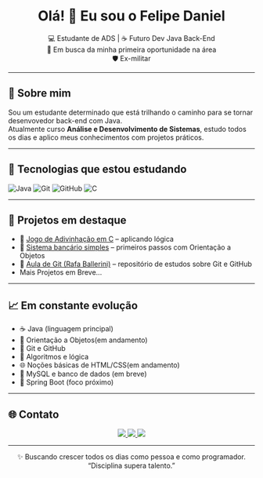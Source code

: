 <h1 align="center">Olá! 👋 Eu sou o Felipe Daniel</h1>

<p align="center">
  💻 Estudante de ADS | ☕ Futuro Dev Java Back-End <br>
  🎯 Em busca da minha primeira oportunidade na área <br>
  🛡️ Ex-militar
</p>

---

## 🚀 Sobre mim

Sou um estudante determinado que está trilhando o caminho para se tornar desenvovedor back-end com Java.  
Atualmente curso **Análise e Desenvolvimento de Sistemas**, estudo todos os dias e aplico meus conhecimentos com projetos práticos.

---

## 🧠 Tecnologias que estou estudando

![Java](https://img.shields.io/badge/Java-ED8B00?style=for-the-badge&logo=openjdk&logoColor=white)
![Git](https://img.shields.io/badge/Git-F05032?style=for-the-badge&logo=git&logoColor=white)
![GitHub](https://img.shields.io/badge/GitHub-181717?style=for-the-badge&logo=github&logoColor=white)
![C](https://img.shields.io/badge/C-00599C?style=for-the-badge&logo=c&logoColor=white)

---

## 📂 Projetos em destaque

- 🎲 [Jogo de Adivinhação em C](https://github.com/felps-daniel-dev/JogoAdivinhacao) – aplicando lógica 
- 🧮 [Sistema bancário simples](https://github.com/felps-daniel-dev/Classes-e-Encapsulamento-Java/tree/main/SistemaBancarioSimples) – primeiros passos com Orientação a Objetos  
- 📁 [Aula de Git (Rafa Ballerini)](https://github.com/felps-daniel-dev/ProjetoGit) – repositório de estudos sobre Git e GitHub
- Mais Projetos em Breve...
---

## 📈 Em constante evolução

- ☕ Java (linguagem principal)
- 🔄 Orientação a Objetos(em andamento)
- 🔧 Git e GitHub
- 🧠 Algoritmos e lógica
- 🌐 Noções básicas de HTML/CSS(em andamento)
- 🐘 MySQL e banco de dados (em breve)
- 🌱 Spring Boot (foco próximo)

---

## 🌐 Contato

<p align="center">
  <a href="mailto:felipedaniels622@gmail.com">
    <img src="https://img.shields.io/badge/-Email-D14836?style=for-the-badge&logo=gmail&logoColor=white" />
  </a>
  <a href="https://www.linkedin.com/in/felipe-daniel-dev/">
    <img src="https://img.shields.io/badge/-LinkedIn-0A66C2?style=for-the-badge&logo=linkedin&logoColor=white" />
  </a>
  <a href="https://www.instagram.com/felipe.daniel7/">
    <img src="https://img.shields.io/badge/-Instagram-E4405F?style=for-the-badge&logo=instagram&logoColor=white" />
  </a>
</p>

---

<p align="center">
  ✨ Buscando crescer todos os dias como pessoa e como programador.  
  <br>“Disciplina supera talento.”  
</p>
